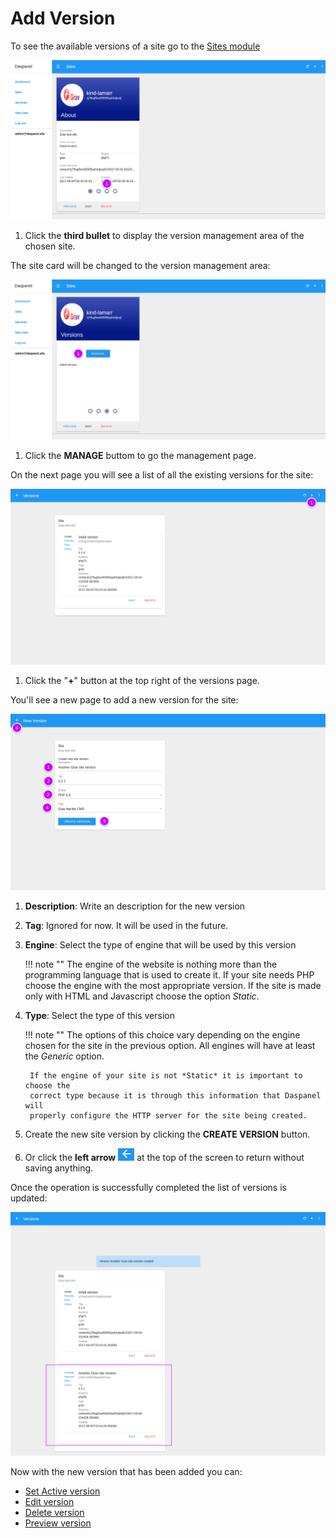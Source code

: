 # Add Version

To see the available versions of a site go to the [Sites module](http://admin.daspanel.site/sites/)

[![Daspanel site versions](../img/site-versions.png)](../img/site-versions.png)

1. Click the **third bullet** to display the version management area of the chosen site.

The site card will be changed to the version management area:

[![Daspanel site versions tab](../img/site-versions-area.png)](../img/site-versions-area.png)

1. Click the **MANAGE** buttom to go the management page.

On the next page you will see a list of all the existing versions for the site:

[![Daspanel site versions add](img/site-versions-add1.png)](img/site-versions-add1.png)

1. Click the "**+**" button at the top right of the versions page.

You'll see a new page to add a new version for the site:

[![Daspanel site versions add page](img/site-versions-add2.png)](img/site-versions-add2.png)

1. **Description**: Write an description for the new version
2. **Tag**: Ignored for now. It will be used in the future.
3. **Engine**: Select the type of engine that will be used by this version

    !!! note ""
        The engine of the website is nothing more than the programming language 
        that is used to create it. If your site needs PHP choose the engine with 
        the most appropriate version. If the site is made only with HTML and 
        Javascript choose the option *Static*.

4. **Type**: Select the type of this version

    !!! note ""
        The options of this choice vary depending on the engine chosen for the 
        site in the previous option. All engines will have at least the 
        *Generic* option.

        If the engine of your site is not *Static* it is important to choose the 
        correct type because it is through this information that Daspanel will 
        properly configure the HTTP server for the site being created.

5. Create the new site version by clicking the **CREATE VERSION** button.
6. Or click the **left arrow** ![Alt](/help/sites/img/back-arrow.png "Back") at the top of 
the screen to return without saving anything.

Once the operation is successfully completed the list of versions is updated:

[![Daspanel site versions add result](img/site-versions-add3.png)](img/site-versions-add3.png)

Now with the new version that has been added you can:

* [Set Active version](/help/sites/versions/activate)
* [Edit version](/help/sites/versions/edit)
* [Delete version](/help/sites/versions/delete)
* [Preview version](/help/sites/versions/preview)

